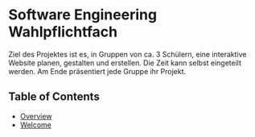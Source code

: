 # Software Engineering Wahlpflichtfach

Ziel des Projektes ist es, in Gruppen von ca. 3 Schülern, eine interaktive
Website planen, gestalten und erstellen. Die Zeit kann selbst eingeteilt werden.
Am Ende präsentiert jede Gruppe ihr Projekt.

## Table of Contents

- [Overview](/colegio_2020/overview)
- [Welcome](/colegio_2020/welcome)
